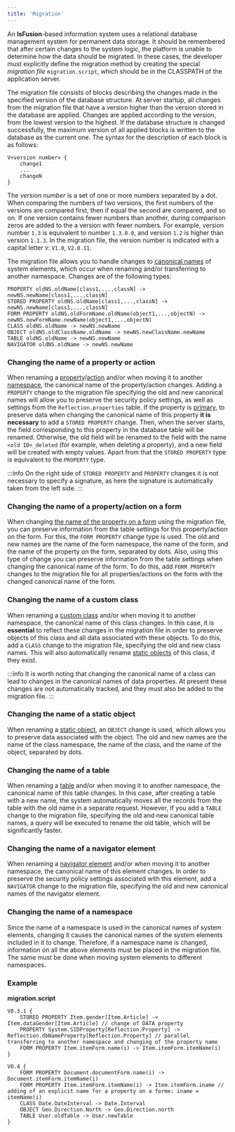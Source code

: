 ```yaml
---
title: 'Migration'
---
```


An **lsFusion**-based information system uses a relational database management system for permanent data storage. It should be remembered that after certain changes to the system logic, the platform is unable to determine how the data should be migrated. In these cases, the developer must explicitly define the migration method by creating the special *migration file* `migration.script`, which should be in the CLASSPATH of the application server.

The migration file consists of blocks describing the changes made in the specified version of the database structure. At server startup, all changes from the migration file that have a version higher than the version stored in the database are applied. Changes are applied according to the version, from the lowest version to the highest. If the database structure is changed successfully, the maximum version of all applied blocks is written to the database as the current one. The syntax for the description of each block is as follows:

    V<version number> {
        change1
        ...
        changeN 
    }

The *version number* is a set of one or more numbers separated by a dot. When comparing the numbers of two versions, the first numbers of the versions are compared first, then if equal the second are compared, and so on. If one version contains fewer numbers than another, during comparison zeros are added to the a version with fewer numbers. For example, version number `1.3` is equivalent to number `1.3.0.0`, and version `1.2` is higher than version `1.1.3`. In the migration file, the version number is indicated with a capital letter `V`: `V1.0`, `V2.0.11`.

The migration file allows you to handle changes to [canonical names](Naming.md#canonicalname) of system elements, which occur when renaming and/or transferring to another namespace. Changes are of the following types: 

    PROPERTY oldNS.oldName[class1,...,classN] -> newNS.newName[class1,...,classN]
    STORED PROPERTY oldNS.oldName[class1,...,classN] -> newNS.newName[class1,...,classN]
    FORM PROPERTY oldNS.oldFormName.oldName(object1,...,objectN) -> newNS.newFormName.newName(object1,...,objectN)  
    CLASS oldNS.oldName -> newNS.newName
    OBJECT oldNS.oldClassName.oldName -> newNS.newClassName.newName
    TABLE oldNS.oldName -> newNS.newName
    NAVIGATOR oldNS.oldName -> newNS.newName

### Changing the name of a property or action

When renaming a [property](Properties.md)/[action](Actions.md) and/or when moving it to another [namespace](Naming.md#namespace), the canonical name of the property/action changes. Adding a `PROPERTY` change to the migration file specifying the old and new canonical names will allow you to preserve the security policy settings, as well as settings from the `Reflection.properties` table. If the property is [primary](Data_properties_DATA.md), to preserve data when changing the canonical name of this property **it is necessary** to add a `STORED PROPERTY` change. Then, when the server starts, the field corresponding to this property in the database table will be renamed. Otherwise, the old field will be renamed to the field with the name `<old ID>_deleted` (for example, when deleting a property), and a new field will be created with empty values. Apart from that the `STORED PROPERTY` type is equivalent to the `PROPERTY` type.


:::info
On the right side of `STORED PROPERTY` and `PROPERTY` changes it is not necessary to specify a signature, as here the signature is automatically taken from the left side.
:::

### Changing the name of a property/action on a form

When changing [the name of the property on a form](Properties_and_actions_block.md#name-broken) using the migration file, you can preserve information from the table settings for this property/action on the form. For this, the `FORM PROPERTY` change type is used. The old and new names are the name of the form namespace, the name of the form, and the name of the property on the form, separated by dots. Also, using this type of change you can preserve information from the table settings when changing the canonical name of the form. To do this, add `FORM PROPERTY` changes to the migration file for all properties/actions on the form with the changed canonical name of the form.

### Changing the name of a custom class

When renaming a [custom class](User_classes.md) and/or when moving it to another namespace, the canonical name of this class changes. In this case, it is **essential** to reflect these changes in the migration file in order to preserve objects of this class and all data associated with these objects. To do this, add a `CLASS` change to the migration file, specifying the old and new class names. This will also automatically rename [static objects](Static_objects.md) of this class, if they exist. 


:::info
It is worth noting that changing the canonical name of a class can lead to changes in the canonical names of data properties. At present these changes are not automatically tracked, and they must also be added to the migration file.
:::

### Changing the name of a static object

When renaming a [static object](Static_objects.md), an `OBJECT` change is used, which allows you to preserve data associated with the object. The old and new names are the name of the class namespace, the name of the class, and the name of the object, separated by dots. 

### Changing the name of a table

When renaming a [table](Tables.md) and/or when moving it to another namespace, the canonical name of this table changes. In this case, after creating a table with a new name, the system automatically moves all the records from the table with the old name in a separate request. However, if you add a `TABLE` change to the migration file, specifying the old and new canonical table names, a query will be executed to rename the old table, which will be significantly faster.

### Changing the name of a navigator element

When renaming a [navigator element](Navigator.md) and/or when moving it to another namespace, the canonical name of this element changes. In order to preserve the security policy settings associated with this element, add a `NAVIGATOR` change to the migration file, specifying the old and new canonical names of the navigator element. 

### Changing the name of a namespace

Since the name of a namespace is used in the canonical names of system elements, changing it causes the canonical names of the system elements included in it to change. Therefore, if a namespace name is changed, information on all the above elements must be placed in the migration file. The same must be done when moving system elements to different namespaces.

### Example

**migration.script**

    V0.3.1 {
        STORED PROPERTY Item.gender[Item.Article] -> Item.dataGender[Item.Article] // change of DATA property 
        PROPERTY System.SIDProperty[Reflection.Property] -> Reflection.dbNameProperty[Reflection.Property] // parallel transferring to another namespace and changing of the property name
        FORM PROPERTY Item.itemForm.name(i) -> Item.itemForm.itemName(i)
    }
     
    V0.4 {
        FORM PROPERTY Document.documentForm.name(i) -> Document.itemForm.itemName(i)
        FORM PROPERTY Item.itemForm.itemName(i) -> Item.itemForm.iname // adding of an explicit name for a property on a formе: iname = itemName(i)
        CLASS Date.DateInterval -> Date.Interval
        OBJECT Geo.Direction.North -> Geo.Direction.north
        TABLE User.oldTable -> User.newTable
    }
